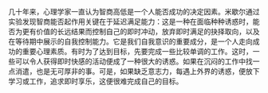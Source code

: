 几十年来，心理学家一直认为智商高低是一个人能否成功的决定因素。米歇尔通过实验发现智商能否起作用关键在于延迟满足能力：这是一种在面临种种诱惑时，能否为更有价值的长远结果而控制自己的即时冲动，放弃即时满足的抉择取向，以及在等待期中展示的自我控制能力。它是我们自我意识的重要成分，是一个人走向成功的重要心理素质。有时为了达到目标，先要完成一些比较单调的工作。这时，一些可以令人获得即时快感的活动便成了一种很大的诱惑。如果在沉闷的工作中找一点消遣，也是无可厚非的事。可是，如果缺乏意志力，每遇上外界的诱惑，便放下学习或工作，追求即时享乐，这便很难完成自己的目标。
